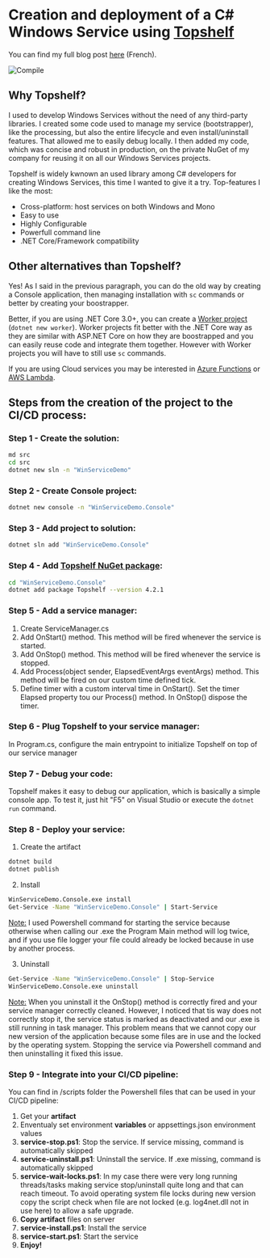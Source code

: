 # Creation and deployment of a C# Windows Service using [Topshelf](http://topshelf-project.com/)
You can find my full blog post [here](https://blog.webnet.fr/creation-dun-service-windows-avec-topshelf-et-ci-cd/) (French).

![Compile](https://github.com/glautrou/WinServiceDemo/workflows/Compile/badge.svg)

## Why Topshelf?
I used to develop Windows Services without the need of any third-party libraries. I created some code used to manage my service (bootstrapper), like the processing, but also the entire lifecycle and even install/uninstall features. That allowed me to easily debug locally. I then added my code, which was concise and robust in production, on the private NuGet of my company for reusing it on all our Windows Services projects.

Topshelf is widely kwnown an used library among C# developers for creating Windows Services, this time I wanted to give it a try. Top-features I like the most:
- Cross-platform: host services on both Windows and Mono
- Easy to use
- Highly Configurable
- Powerfull command line
- .NET Core/Framework compatibility

## Other alternatives than Topshelf?
Yes! As I said in the previous paragraph, you can do the old way by creating a Console application, then managing installation with `sc` commands or better by creating your boostrapper.

Better, if you are using .NET Core 3.0+, you can create a [Worker project](https://devblogs.microsoft.com/aspnet/net-core-workers-as-windows-services/) (`dotnet new worker`). Worker projects fit better with the .NET Core way as they are similar with ASP.NET Core on how they are boostrapped and you can easily reuse code and integrate them together. However with Worker projects you will have to still use `sc` commands.

If you are using Cloud services you may be interested in [Azure Functions](https://azure.microsoft.com/en-us/services/functions/) or [AWS Lambda](https://aws.amazon.com/fr/lambda/).

## Steps from the creation of the project to the CI/CD process:

### Step 1 - Create the solution:
```bash
md src
cd src
dotnet new sln -n "WinServiceDemo"
```

### Step 2 - Create Console project:
```bash
dotnet new console -n "WinServiceDemo.Console"
```

### Step 3 - Add project to solution:
```bash
dotnet sln add "WinServiceDemo.Console"
```

### Step 4 - Add [Topshelf NuGet package](https://www.nuget.org/packages/topshelf/):
```bash
cd "WinServiceDemo.Console"
dotnet add package Topshelf --version 4.2.1
```
### Step 5 - Add a service manager:
1. Create ServiceManager.cs
2. Add OnStart() method. This method will be fired whenever the service is started.
3. Add OnStop() method. This method will be fired whenever the service is stopped.
4. Add Process(object sender, ElapsedEventArgs eventArgs) method. This method will be fired on our custom time defined tick.
5. Define timer with a custom interval time in OnStart(). Set the timer Elapsed property tou our Process() method. In OnStop() dispose the timer.

### Step 6 - Plug Topshelf to your service manager:
In Program.cs, configure the main entrypoint to initialize Topshelf on top of our service manager

### Step 7 - Debug your code:
Topshelf makes it easy to debug our application, which is basically a simple console app. To test it, just hit "F5" on Visual Studio or execute the `dotnet run` command.

### Step 8 - Deploy your service:
1. Create the artifact
```bash
dotnet build
dotnet publish
```
2. Install
```bash
WinServiceDemo.Console.exe install
Get-Service -Name "WinServiceDemo.Console" | Start-Service
```

<ins>Note:</ins> I used Powershell command for starting the service because otherwise when calling our .exe the Program Main method will log twice, and if you use file logger your file could already be locked because in use by another process.

3. Uninstall
```bash
Get-Service -Name "WinServiceDemo.Console" | Stop-Service
WinServiceDemo.Console.exe uninstall
```

<ins>Note:</ins> When you uninstall it the OnStop() method is correctly fired and your service manager correctly cleaned. However, I noticed that tis way does not correctly stop it, the service status is marked as deactivated and our .exe is still running in task manager. This problem means that we cannot copy our new version of the application because some files are in use and the locked by the operating system. Stopping the service via Powershell command and then uninstalling it fixed this issue.

### Step 9 - Integrate into your CI/CD pipeline:
You can find in /scripts folder the Powershell files that can be used in your CI/CD pipeline:

1. Get your **artifact**
2. Enventualy set environment **variables** or appsettings.json environment values
3. **service-stop.ps1**: Stop the service. If service missing, command is automatically skipped
4. **service-uninstall.ps1**: Uninstall the service. If .exe missing, command is automatically skipped
5. **service-wait-locks.ps1**: In my case there were very long running threads/tasks making service stop/uninstall quite long and that can reach timeout. To avoid operating system file locks during new version copy the script check when file are not locked (e.g. log4net.dll not in use here) to allow a safe upgrade.
6. **Copy artifact** files on server
7. **service-install.ps1**: Install the service
8. **service-start.ps1**: Start the service
9. **Enjoy!**
